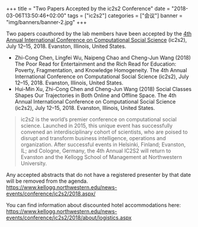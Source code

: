 +++
title = "Two Papers Accepted by the ic2s2 Conference"
date = "2018-03-06T13:50:46+02:00"
tags = ["ic2s2"]
categories = ["会议"]
banner = "img/banners/banner-2.jpg"
+++

Two papers coauthored by the lab members have been accepted by the [4th Annual International Conference on Computational Social Science](https://www.kellogg.northwestern.edu/news-events/conference/ic2s2/2018.aspx/) (ic2s2), July 12–15, 2018. Evanston, Illinois, United States.

<!--more-->

- Zhi-Cong Chen, Lingfei Wu, Naipeng Chao and Cheng-Jun Wang (2018) The Poor Read for Entertainment and the Rich Read for Education: Poverty, Fragmentation, and Knowledge Homogeneity. The 4th Annual International Conference on Computational Social Science (ic2s2), July 12–15, 2018. Evanston, Illinois, United States.
- Hui-Min Xu, Zhi-Cong Chen and Cheng-Jun Wang (2018) Social Classes Shapes Our Trajectories in Both Online and Offline Space. The 4th Annual International Conference on Computational Social Science (ic2s2), July 12–15, 2018. Evanston, Illinois, United States.

> ic2s2 is the world’s premier conference on computational social science. Launched in 2015, this unique event has successfully convened an interdisciplinary cohort of scientists, who are poised to disrupt and transform business intelligence, operations and organization. After successful events in Helsinki, Finland; Evanston, IL; and Cologne, Germany, the 4th Annual IC2S2 will return to Evanston and the Kellogg School of Management at Northwestern University.

Any accepted abstracts that do not have a registered presenter by that date will be removed from the agenda.  https://www.kellogg.northwestern.edu/news-events/conference/ic2s2/2018.aspx/

You can find information about discounted hotel accommodations here: https://www.kellogg.northwestern.edu/news-events/conference/ic2s2/2018/about/logistics.aspx
